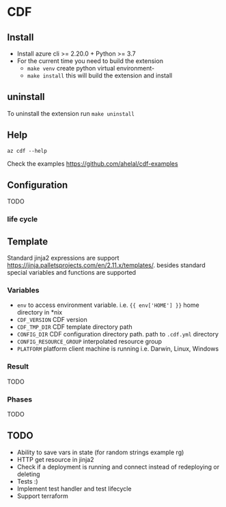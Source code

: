 # CDF

## Install

* Install azure cli >= 2.20.0 + Python >= 3.7 
* For the current time you need to build the extension
    * `make venv` create python virtual environment-
    * `make install` this will build the extension and install

## uninstall

To uninstall the extension run `make uninstall`

## Help 

`az cdf --help`

Check the examples https://github.com/ahelal/cdf-examples

## Configuration 

TODO

### life cycle 


## Template

Standard jinja2 expressions are support https://jinja.palletsprojects.com/en/2.11.x/templates/. besides standard special variables and functions are supported

### Variables

* `env` to access environment variable. i.e. `{{ env['HOME'] }}` home directory in *nix
* `CDF_VERSION` CDF version 
* `CDF_TMP_DIR` CDF template directory path 
* `CONFIG_DIR` CDF configuration directory path. path to `.cdf.yml` directory
* `CONFIG_RESOURCE_GROUP` interpolated resource group 
* `PLATFORM` platform client machine is running i.e. Darwin, Linux, Windows

### Result

TODO

### Phases

TODO

## TODO

* Ability to save vars in state (for random strings example rg)
* HTTP get resource in jinja2
* Check if a deployment is running and connect instead of redeploying or deleting
* Tests :)
* Implement test handler and test lifecycle
* Support terraform
